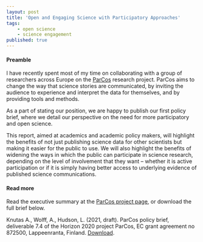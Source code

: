 ```yaml
---
layout: post
title: 'Open and Engaging Science with Participatory Approaches'
tags:
    - open science
    - science engagement
published: true
---
```


#### Preamble 

I have recently spent most of my time on collaborating with a group of researchers across Europe on the [ParCos](https://parcos-project.eu/) research project. ParCos aims to change the way that science stories are communicated, by inviting the audience to experience and interpret the data for themselves, and by providing tools and methods.

As a part of stating our position, we are happy to publish our first policy brief, where we detail our perspective on the need for more participatory and open science.

This report, aimed at academics and academic policy makers, will highlight the benefits of not just publishing science data for other scientists but making it easier for the public to use. We will also highlight the benefits of widening the ways in which the public can participate in science research, depending on the level of involvement that they want – whether it is active participation or if it is simply having better access to underlying evidence of published science communications.

#### Read more

Read the executive summary at the [ParCos project page](https://parcos-project.eu/2021/05/parcos-policy-brief-participatory-communication-of-science/), or download the full brief below.

Knutas A., Wolff, A., Hudson, L. (2021, draft). ParCos policy brief, deliverable 7.4 of the Horizon 2020 project ParCos, EC grant agreement no 872500, Lappeenranta, Finland. [Download](https://parcos-project.eu/wp-content/uploads/2021/05/parcos-Policy-Brief_web.pdf).


